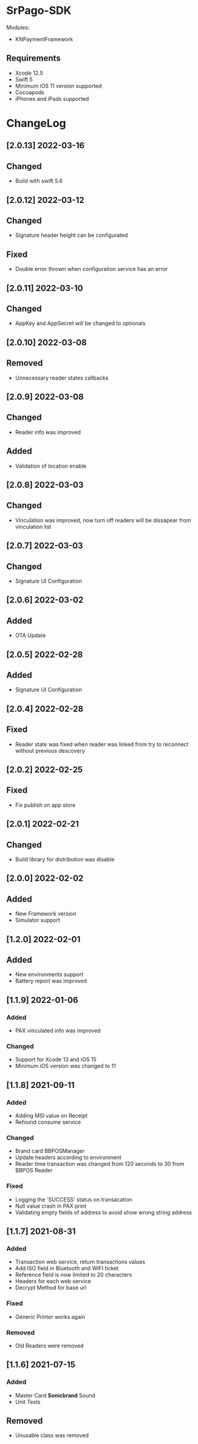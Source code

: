 # SrPago-SDK

Modules:
 - KNPaymentFramework

## Requirements

- Xcode 12.5
- Swift 5
- Minimum iOS 11 version supported
- Cocoapods
- iPhones and iPads supported

# ChangeLog

## [2.0.13] 2022-03-16

## Changed
- Build with swift 5.6

## [2.0.12] 2022-03-12

## Changed
- Signature header height can be configurated

## Fixed
- Double error thrown when configuration service has an error

## [2.0.11] 2022-03-10

## Changed
- AppKey and AppSecret will be changed to optionals

## [2.0.10] 2022-03-08

## Removed
- Unnecessary reader states callbacks

## [2.0.9] 2022-03-08

## Changed
- Reader info was improved

## Added
- Validation of location enable


## [2.0.8] 2022-03-03

## Changed
- Vinculation was improved, now turn off readers will be dissapear from vinculation list

## [2.0.7] 2022-03-03

## Changed
- Signature UI Configuration

## [2.0.6] 2022-03-02

## Added
- OTA Update

## [2.0.5] 2022-02-28

## Added
- Signature UI Configuration

## [2.0.4] 2022-02-28

## Fixed
- Reader state was fixed when reader was linked from try to reconnect without previous descovery
 
## [2.0.2] 2022-02-25

## Fixed
- Fix publish on app store

## [2.0.1] 2022-02-21

## Changed
- Build library for distribution was disable

## [2.0.0] 2022-02-02

## Added
- New Framework version
- Simulator support

## [1.2.0] 2022-02-01

## Added
- New environments support
- Battery report was improved

## [1.1.9] 2022-01-06

### Added
- PAX vinculated info was improved

### Changed
- Support for Xcode 13 and iOS 15
- Minimum iOS version was changed to 11

## [1.1.8] 2021-09-11

### Added
- Adding MSI value on Receipt
- Refound consume service

### Changed
- Brand card BBPOSManager
- Update headers according to environment
- Reader time transaction was changed from 120 seconds to 30 from BBPOS Reader

### Fixed
- Logging the 'SUCCESS' status on transacation
- Null value crash in PAX print
- Validating empty fields of address to avoid show wrong string address

## [1.1.7] 2021-08-31

### Added
- Transaction web service, return transactions values
- Add ISO field in Bluetooth and WIFI ticket
- Reference field is now limited to 20 characters
- Headers for each web service
- Decrypt Method for base url

### Fixed
- Generic Printer works again

### Removed
- Old Readers were removed

## [1.1.6] 2021-07-15

### Added

- Master Card **Sonicbrand** Sound
- Unit Tests

## Removed
- Unusable class was removed
